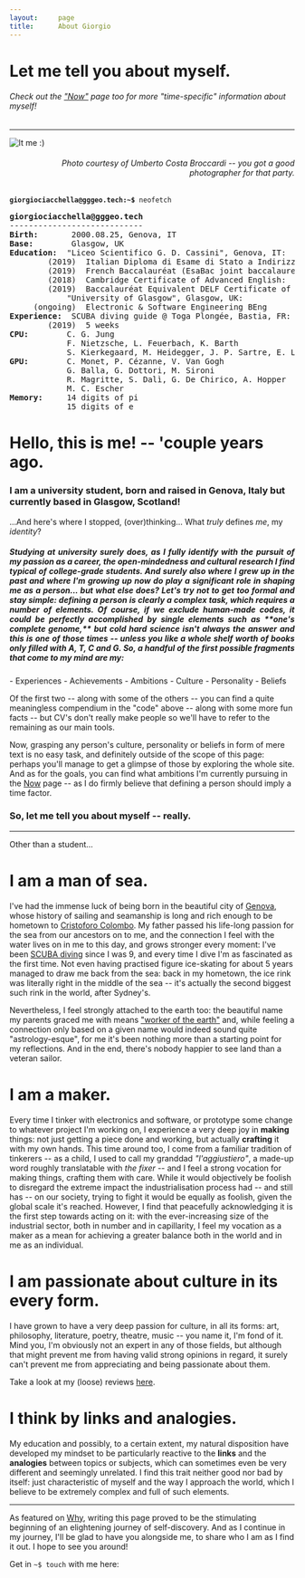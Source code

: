 ```yaml
---
layout:     page
title:      About Giorgio
---
```


# Let me tell you about myself.
###### Check out the ["Now"](/now) page too for more "time-specific" information about myself!
---
<div class="inner-wrapper">
<div class="sm-1-col lg-2-col pull-left">
	<img src="/assets/img/pages/IMG_6806.JPG" alt="It me :)">
    <h6 style="text-align: right"><i>
        Photo courtesy of Umberto Costa Broccardi -- you got a good photographer for that party.
    </i></h6>
</div>

<div class="sm-1-col lg-2-col pull-right">
	<code><b>giorgiociacchella@gggeo.tech:~$</b> neofetch</code>
	<pre class="highlight">
<b>giorgiociacchella@gggeo.tech</b>
----------------------------
<b>Birth:</b>       2000.08.25, Genova, IT
<b>Base:</b>        Glasgow, UK
<b>Education:</b>  "Liceo Scientifico G. D. Cassini", Genova, IT:
        (2019)  Italian Diploma di Esame di Stato a Indirizzo Scientifico:  100/100
        (2019)  French Baccalauréat (EsaBac joint baccalaureate scheme):    19/20
        (2018)  Cambridge Certificate of Advanced English:                  C2  [205/210]
        (2019)  Baccalauréat Equivalent DELF Certificate of French:         B2
            "University of Glasgow", Glasgow, UK:
     (ongoing)  Electronic & Software Engineering BEng                      [Year 1/4]
<b>Experience:</b>  SCUBA diving guide @ Toga Plongée, Bastia, FR:
        (2019)  5 weeks
<b>CPU:</b>        C. G. Jung
            F. Nietzsche, L. Feuerbach, K. Barth
            S. Kierkegaard, M. Heidegger, J. P. Sartre, E. Levinas
<b>GPU:</b>        C. Monet, P. Cézanne, V. Van Gogh
            G. Balla, G. Dottori, M. Sironi
            R. Magritte, S. Dalì, G. De Chirico, A. Hopper
            M. C. Escher
<b>Memory:</b>     14 digits of pi
            15 digits of e
</pre></div>
</div>

# Hello, this is me! -- 'couple years ago.

### I am a university student, born and raised in Genova, Italy but currently based in Glasgow, Scotland!
...And here's where I stopped, (over)thinking... What *truly* defines *me*, my *identity*?

<h5 style="text-align: justify"> Studying at university surely does, as I fully identify with the pursuit of my passion as a career, the open-mindedness and cultural research I find typical of college-grade students. And surely also where I grew up in the past and where I'm growing up now do play a significant role in shaping me as a person... but what else does? Let's try not to get too formal and stay simple: defining a person is clearly a complex task, which requires a number of elements. Of course, if we exclude human-made codes, it could be perfectly accomplished by single elements such as **one's complete genome,** but cold hard science isn't always the answer and this is one of those times -- unless you like a whole shelf worth of books only filled with A, T, C and G. So, a handful of the first possible fragments that come to my mind are my:</h5>
-	Experiences
-	Achievements
-	Ambitions
-	Culture
-	Personality
-	Beliefs

Of the first two -- along with some of the others -- you can find a quite meaningless compendium in the "code" above -- along with some more fun facts -- but CV's don't really make people so we'll have to refer to the remaining as our main tools.

Now, grasping any person's culture, personality or beliefs in form of mere text is no easy task, and definitely outside of the scope of this page: perhaps you'll manage to get a glimpse of those by exploring the whole site.
And as for the goals, you can find what ambitions I'm currently pursuing in the [Now](/now) page -- as I do firmly believe that defining a person should imply a time factor.

### So, let me tell you about myself -- really.

---

Other than a student...

# I am a man of sea.
I've had the immense luck of being born in the beautiful city of [Genova](https://en.wikipedia.org/wiki/Genoa), whose history of sailing and seamanship is long and rich enough to be hometown to [Cristoforo Colombo](https://en.wikipedia.org/wiki/Christopher_Columbus).
My father passed his life-long passion for the sea from our ancestors on to me, and the connection I feel with the water lives on in me to this day, and grows stronger every moment: I've been [SCUBA diving](/ama) since I was 9, and every time I dive I'm as fascinated as the first time.
Not even having practised figure ice-skating for about 5 years managed to draw me back from the sea: back in my hometown, the ice rink was literally right in the middle of the sea -- it's actually the second biggest such rink in the world, after Sydney's.

Nevertheless, I feel strongly attached to the earth too: the beautiful name my parents graced me with means ["worker of the earth"](https://www.wolframalpha.com/input/?i=george+etymology) and, while feeling a connection only based on a given name would indeed sound quite "astrology-esque", for me it's been nothing more than a starting point for my reflections.
And in the end, there's nobody happier to see land than a veteran sailor.

# I am a maker.
Every time I tinker with electronics and software, or prototype some change to whatever project I'm working on, I experience a very deep joy in **making** things: not just getting a piece done and working, but actually **crafting** it with my own hands.
This time around too, I come from a familiar tradition of tinkerers -- as a child, I used to call my granddad *"l'aggiustiero"*, a made-up word roughly translatable with *the fixer* -- and I feel a strong vocation for making things, crafting them with care.
While it would objectively be foolish to disregard the extreme impact the industrialisation process had -- and still has -- on our society, trying to fight it would be equally as foolish, given the global scale it's reached.
However, I find that peacefully acknowledging it is the first step towards acting on it: with the ever-increasing size of the industrial sector, both in number and in capillarity, I feel my vocation as a maker as a mean for achieving a greater balance both in the world and in me as an individual.

# I am passionate about culture in its every form.
I have grown to have a very deep passion for culture, in all its forms: art, philosophy, literature, poetry, theatre, music -- you name it, I'm fond of it. Mind you, I'm obviously not an expert in any of those fields, but although that might prevent me from having valid strong opinions in regard, it surely can't prevent me from appreciating and being passionate about them.

Take a look at my (loose) reviews [here](/categories).

# I think by links and analogies.
My education and possibly, to a certain extent, my natural disposition have developed my mindset to be particularly reactive to the **links** and the **analogies** between topics or subjects, which can sometimes even be very different and seemingly unrelated.
I find this trait neither good nor bad by itself: just characteristic of myself and the way I approach the world, which I believe to be extremely complex and full of such elements.

---

As featured on [Why](/why), writing this page proved to be the stimulating beginning of an elightening journey of self-discovery.
And as I continue in my journey, I'll be glad to have you alongside me, to share who I am as I find it out.
I hope to see you around!

Get in `~$ touch` with me here:
<a href="mailto:ciakki.g@gmail.com"><i class="fas fa-envelope fa-2x"></i></a>
<a href="https://github.com/ciakkig"><i class="fab fa-github fa-2x"></i></a>